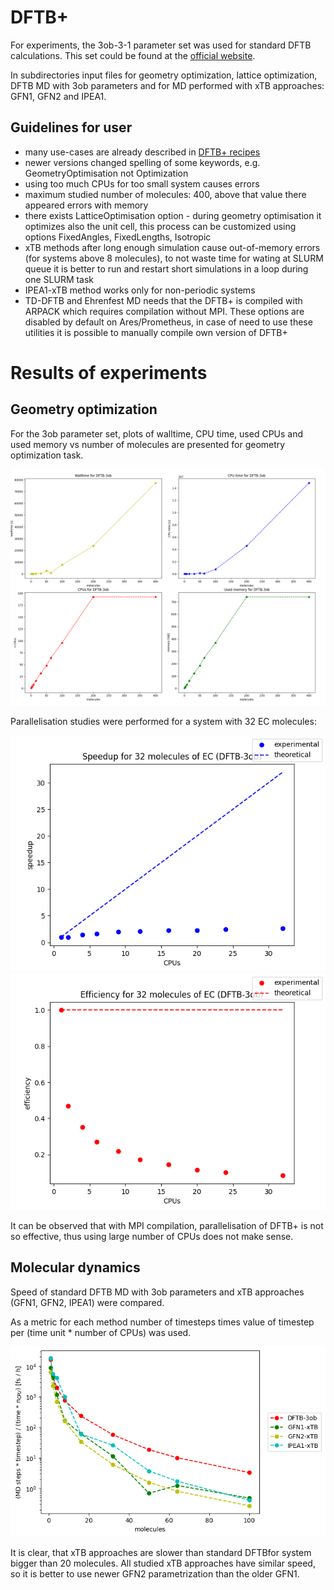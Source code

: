 # DFTB+

For experiments, the 3ob-3-1 parameter set was used for standard DFTB calculations. This set could be found at the [official website](dftb.org).

In subdirectories input files for geometry optimization, lattice optimization, DFTB MD with 3ob parameters and for MD performed with xTB approaches: GFN1, GFN2 and IPEA1.

## Guidelines for user

* many use-cases are already described in [DFTB+ recipes](https://dftbplus-recipes.readthedocs.io/en/latest/)
* newer versions changed spelling of some keywords, e.g. GeometryOptimisation not Optimization
* using too much CPUs for too small system causes errors
* maximum studied number of molecules: 400, above that value there appeared errors with memory
* there exists LatticeOptimisation option - during geometry optimisation it optimizes also the unit cell, this process can be customized using options FixedAngles, FixedLengths, Isotropic
* xTB methods after long enough simulation cause out-of-memory errors (for systems above 8 molecules), to not waste time for wating at SLURM queue it is better to run and restart short simulations in a loop during one SLURM task
* IPEA1-xTB method works only for non-periodic systems
* TD-DFTB and Ehrenfest MD needs that the DFTB+ is compiled with ARPACK which requires compilation without MPI. These options are disabled by default on Ares/Prometheus, in case of need to use these utilities it is possible to manually compile own version of DFTB+

# Results of experiments

## Geometry optimization

For the 3ob parameter set, plots of walltime, CPU time, used CPUs and used memory vs number of molecules are presented for geometry optimization task.

![DFTB-times](images/DFTB-3ob-normal.png)

Parallelisation studies were performed for a system with 32 EC molecules:

![DFTB-speedup](images/DFTB-3ob-speedup-scalling.png)
![DFTB-efficiency](images/DFTB-3ob-efficiency-scalling.png)

It can be observed that with MPI compilation, parallelisation of DFTB+ is not so effective, thus using large number of CPUs does not make sense.

## Molecular dynamics

Speed of standard DFTB MD with 3ob parameters and xTB approaches (GFN1, GFN2, IPEA1) were compared.

As a metric for each method number of timesteps times value of timestep per (time unit * number of CPUs) was used.

![md-results](images/md.png)

It is clear, that xTB approaches are slower than standard DFTBfor system bigger than 20 molecules. All studied xTB approaches have similar speed, so it is better to use newer GFN2 parametrization than the older GFN1.